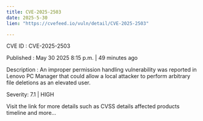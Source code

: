 ```yaml
---
title: CVE-2025-2503
date: 2025-5-30
lien: "https://cvefeed.io/vuln/detail/CVE-2025-2503"

---
```


CVE ID : CVE-2025-2503

Published :  May 30
2025
8:15 p.m. | 49 minutes ago

Description : An improper permission handling vulnerability was reported in Lenovo PC Manager that could allow a local attacker to perform arbitrary file deletions as an elevated user.

Severity: 7.1 | HIGH

Visit the link for more details
such as CVSS details
affected products
timeline
and more...
